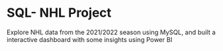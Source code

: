 # SQL- NHL Project 

Explore NHL data from the 2021/2022 season using MySQL, and built a interactive dashboard with some insights using Power BI
